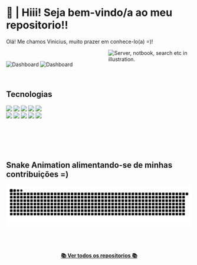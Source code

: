 # 👋 | Hiii! Seja bem-vindo/a ao meu repositorio!!

<div display="flex">
  <p align="left">Olá! Me chamos Vinicius, muito prazer em conhece-lo(a) =)!</p>
  <img align="right" src="https://github.com/Skinzin/Skinzin/assets/71513905/39cad8f2-6be4-4559-a53a-e33108b0095d" alt="Server, notbook, search etc in illustration." width="45%" />

</div>
<br>
  
![Dashboard](https://github-readme-stats.vercel.app/api?username=Skinzin&show_icons=true&count_private=true&hide=contribs&icon_color=b7f2a7&title_color=b7f2a7&text_color=FFF&hide_border=true&border_radius=8&locale=pt-BR&theme=react)
![Dashboard](https://github-readme-stats.vercel.app/api/top-langs/?username=Skinzin&layout=compact&text_color=FFF&border_color=04D361&hide_border=true&border_radius=8&title_color=b7f2a7&locale=pt-BR&langs_count=8&hide=hack&theme=react)


<br>

## Tecnologias
<div>
  <img src="https://img.shields.io/badge/html5-E34F26.svg?style=for-the-badge&logo=html5&logoColor=white"/>
  <img src="https://img.shields.io/badge/CSS-1572B6?&style=for-the-badge&logo=css3&logoColor=white"/>
  <img src="https://img.shields.io/badge/PHP-777BB4?style=for-the-badge&logo=php&logoColor=white"/>
  <img src="https://img.shields.io/badge/JavaScript-F7DF1E?style=for-the-badge&logo=javascript&logoColor=black"/>
  <img src="https://img.shields.io/badge/TypeScript-007ACC?style=for-the-badge&logo=typescript&logoColor=white"/>
  <br>
  <img src="https://img.shields.io/badge/sass-CC6699.svg?style=for-the-badge&logo=sass&logoColor=white"/>
  <img src="https://img.shields.io/badge/tailwindcss-38bdf8.svg?style=for-the-badge&logo=tailwind-css&logoColor=white"/>
  <img src="https://img.shields.io/badge/React_Native-20232A?style=for-the-badge&logo=react&logoColor=61DAFB"/>
  <img src="https://img.shields.io/badge/React-20232A?style=for-the-badge&logo=react&logoColor=61DAFB"/>  
  <img src="https://img.shields.io/badge/Next-black?style=for-the-badge&logo=next.js&logoColor=white" />
</div>



<br><br><br><br>
## Snake Animation alimentando-se de minhas contribuições =)
![Snake Game](https://github.com/Skinzin/Skinzin/blob/output/github-contribution-grid-snake-dark.svg)

<br><br>
<h4 align="center">
  <a href="https://github.com/Skinzin?tab=repositories">📚 Ver todos os repositorios 📚</a>
</h4>
